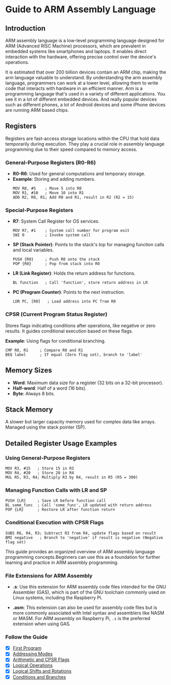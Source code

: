 # Guide to ARM Assembly Language

## Introduction
ARM assembly language is a low-level programming language designed for ARM (Advanced RISC Machine) processors, which are prevalent in embedded systems like smartphones and laptops. It enables direct interaction with the hardware, offering precise control over the device's operations.

It is estimated that over 200 billion devices contain an ARM chip, making the arm language valuable to understand. By understanding the arm assembly language, programmers can work at a lower level, allowing them to write code that interacts with hardware in an efficient manner. Arm is a programming language that's used in a variety of different applications. You see it in a lot of different embedded devices. And really popular devices such as different phones, a lot of Android devices and some iPhone devices are running ARM based chips.

## Registers
Registers are fast-access storage locations within the CPU that hold data temporarily during execution. They play a crucial role in assembly language programming due to their speed compared to memory access.

### General-Purpose Registers (R0-R6)
- **R0-R6**: Used for general computations and temporary storage.
- **Example**: Storing and adding numbers.
  ```assembly
  MOV R0, #5    ; Move 5 into R0
  MOV R1, #10   ; Move 10 into R1
  ADD R2, R0, R1; Add R0 and R1, result in R2 (R2 = 15)
  ```

### Special-Purpose Registers
- **R7**: System Call Register for OS services.
  ```assembly
  MOV R7, #1    ; System call number for program exit
  SWI 0         ; Invoke system call
  ```
- **SP (Stack Pointer)**: Points to the stack's top for managing function calls and local variables.
  ```assembly
  PUSH {R0}     ; Push R0 onto the stack
  POP {R0}      ; Pop from stack into R0
  ```
- **LR (Link Register)**: Holds the return address for functions.
  ```assembly
  BL function   ; Call 'function', store return address in LR
  ```
- **PC (Program Counter)**: Points to the next instruction.
  ```assembly
  LDR PC, [R0]   ; Load address into PC from R0
  ```

### CPSR (Current Program Status Register)
Stores flags indicating conditions after operations, like negative or zero results. It guides conditional execution based on these flags.

**Example**: Using flags for conditional branching.
```assembly
CMP R0, R1     ; Compare R0 and R1
BEQ label      ; If equal (Zero flag set), branch to 'label'
```

## Memory Sizes
- **Word**: Maximum data size for a register (32 bits on a 32-bit processor).
- **Half-word**: Half of a word (16 bits).
- **Byte**: Always 8 bits.

## Stack Memory
A slower but larger capacity memory used for complex data like arrays. Managed using the stack pointer (SP).

## Detailed Register Usage Examples

### Using General-Purpose Registers
```assembly
MOV R3, #15   ; Store 15 in R3
MOV R4, #20   ; Store 20 in R4
MUL R5, R3, R4; Multiply R3 by R4, result in R5 (R5 = 300)
```

### Managing Function Calls with LR and SP
```assembly
PUSH {LR}     ; Save LR before function call
BL some_func  ; Call 'some_func', LR updated with return address
POP {LR}      ; Restore LR after function return
```

### Conditional Execution with CPSR Flags
```assembly
SUBS R6, R4, R3; Subtract R3 from R4, update flags based on result
BMI negative   ; Branch to 'negative' if result is negative (Negative flag set)
```

This guide provides an organized overview of ARM assembly language programming concepts.Beginners can use this as a foundation for further learning and practice in ARM assembly programming.


### File Extensions for ARM Assembly

- **.s**: Use this extension for ARM assembly code files intended for the GNU Assembler (GAS), which is part of the GNU toolchain commonly used on Linux systems, including the Raspberry Pi.

- **.asm**: This extension can also be used for assembly code files but is more commonly associated with Intel syntax and assemblers like NASM or MASM. For ARM assembly on Raspberry Pi, `.s` is the preferred extension when using GAS.

### Follow the Guide

- [x] [First Program](first_program)
- [x] [Addressing Modes](addressing_modes)
- [x] [Arithmetic and CPSR Flags](arithmetic_and_cpsr_flags)
- [x] [Logical Operations](logical_operations)
- [x] [Logical Shifts and Rotations](logical_shifts_and_rotations)
- [x] [Conditions and Branches](conditions_and_branches)
